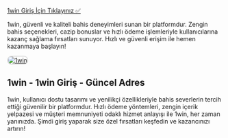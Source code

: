 <a href="https://cutt.ly/1winLink">1win Giriş İçin Tıklayınız ✅</a>

<p>1win, güvenli ve kaliteli bahis deneyimleri sunan bir platformdur. Zengin bahis seçenekleri, cazip bonuslar ve hızlı ödeme işlemleriyle kullanıcılarına kazanç sağlama fırsatları sunuyor. Hızlı ve güvenli erişim ile hemen kazanmaya başlayın!</p>

<a href="https://cutt.ly/1winLink" title="1win">
  <img src="https://i.ibb.co/Yg0xjbh/1200x675-cmsv2-49e7de5a-6e02-5a3d-ac2c-f0ca0ac7cbea-8804826.webp" alt="1win" style="max-width: 100%; border: 2px solid #ddd; border-radius: 10px;">
</a>

<h2>1win - 1win Giriş - Güncel Adres</h2>

<p>1win, kullanıcı dostu tasarımı ve yenilikçi özellikleriyle bahis severlerin tercih ettiği güvenilir bir platformdur. Hızlı ödeme yöntemleri, zengin içerik yelpazesi ve müşteri memnuniyeti odaklı hizmet anlayışı ile 1win, her zaman yanınızda. Şimdi giriş yaparak size özel fırsatları keşfedin ve kazancınızı artırın!</p>
